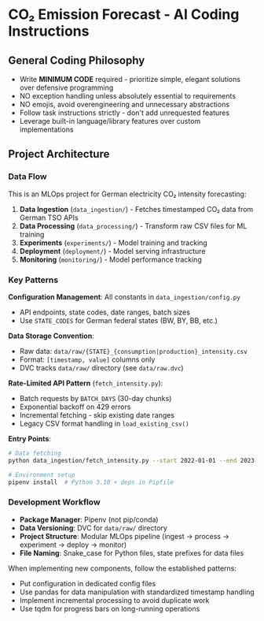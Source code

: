 # CO₂ Emission Forecast - AI Coding Instructions

## General Coding Philosophy
- Write **MINIMUM CODE** required - prioritize simple, elegant solutions over defensive programming
- NO exception handling unless absolutely essential to requirements
- NO emojis, avoid overengineering and unnecessary abstractions
- Follow task instructions strictly - don't add unrequested features
- Leverage built-in language/library features over custom implementations

## Project Architecture

### Data Flow
This is an MLOps project for German electricity CO₂ intensity forecasting:
1. **Data Ingestion** (`data_ingestion/`) - Fetches timestamped CO₂ data from German TSO APIs
2. **Data Processing** (`data_processing/`) - Transform raw CSV files for ML training
3. **Experiments** (`experiments/`) - Model training and tracking
4. **Deployment** (`deployment/`) - Model serving infrastructure  
5. **Monitoring** (`monitoring/`) - Model performance tracking

### Key Patterns

**Configuration Management**: All constants in `data_ingestion/config.py`
- API endpoints, state codes, date ranges, batch sizes
- Use `STATE_CODES` for German federal states (BW, BY, BB, etc.)

**Data Storage Convention**: 
- Raw data: `data/raw/{STATE}_{consumption|production}_intensity.csv`
- Format: `[timestamp, value]` columns only
- DVC tracks `data/raw/` directory (see `data/raw.dvc`)

**Rate-Limited API Pattern** (`fetch_intensity.py`):
- Batch requests by `BATCH_DAYS` (30-day chunks)
- Exponential backoff on 429 errors
- Incremental fetching - skip existing date ranges
- Legacy CSV format handling in `load_existing_csv()`

**Entry Points**:
```bash
# Data fetching
python data_ingestion/fetch_intensity.py --start 2022-01-01 --end 2023-12-31 --mode both

# Environment setup
pipenv install  # Python 3.10 + deps in Pipfile
```

### Development Workflow
- **Package Manager**: Pipenv (not pip/conda)
- **Data Versioning**: DVC for `data/raw/` directory
- **Project Structure**: Modular MLOps pipeline (ingest → process → experiment → deploy → monitor)
- **File Naming**: Snake_case for Python files, state prefixes for data files

When implementing new components, follow the established patterns:
- Put configuration in dedicated config files
- Use pandas for data manipulation with standardized timestamp handling
- Implement incremental processing to avoid duplicate work
- Use tqdm for progress bars on long-running operations